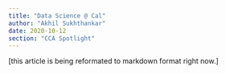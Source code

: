 ```yaml
---
title: "Data Science @ Cal"
author: "Akhil Sukhthankar"
date: 2020-10-12
section: "CCA Spotlight"
---
```


[this article is being reformated to markdown format right now.] 


